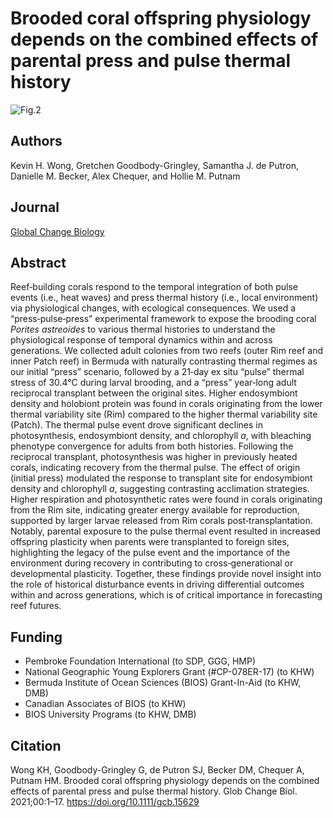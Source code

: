 # Brooded coral offspring physiology depends on the combined effects of parental press and pulse thermal history

![Fig.2](https://github.com/kevinhwong1/Thermal_Transplant_2017-2018/blob/master/output/Manuscript_Figures/Cover_Photo.jpg)

## Authors
Kevin H. Wong, Gretchen Goodbody-Gringley, Samantha J. de Putron, Danielle M. Becker, Alex Chequer, and Hollie M. Putnam

## Journal

[Global Change Biology](https://onlinelibrary.wiley.com/doi/10.1111/gcb.15629)

## Abstract

Reef‐building corals respond to the temporal integration of both pulse events (i.e., heat waves) and press thermal history (i.e., local environment) via physiological changes, with ecological consequences. We used a “press‐pulse‐press” experimental framework to expose the brooding coral *Porites astreoides* to various thermal histories to understand the physiological response of temporal dynamics within and across generations. We collected adult colonies from two reefs (outer Rim reef and inner Patch reef) in Bermuda with naturally contrasting thermal regimes as our initial “press” scenario, followed by a 21‐day ex situ “pulse” thermal stress of 30.4°C during larval brooding, and a “press” year‐long adult reciprocal transplant between the original sites. Higher endosymbiont density and holobiont protein was found in corals originating from the lower thermal variability site (Rim) compared to the higher thermal variability site (Patch). The thermal pulse event drove significant declines in photosynthesis, endosymbiont density, and chlorophyll *a*, with bleaching phenotype convergence for adults from both histories. Following the reciprocal transplant, photosynthesis was higher in previously heated corals, indicating recovery from the thermal pulse. The effect of origin (initial press) modulated the response to transplant site for endosymbiont density and chlorophyll *a*, suggesting contrasting acclimation strategies. Higher respiration and photosynthetic rates were found in corals originating from the Rim site, indicating greater energy available for reproduction, supported by larger larvae released from Rim corals post‐transplantation. Notably, parental exposure to the pulse thermal event resulted in increased offspring plasticity when parents were transplanted to foreign sites, highlighting the legacy of the pulse event and the importance of the environment during recovery in contributing to cross‐generational or developmental plasticity. Together, these findings provide novel insight into the role of historical disturbance events in driving differential outcomes within and across generations, which is of critical importance in forecasting reef futures.


## Funding
* Pembroke Foundation International (to SDP, GGG, HMP)
* National Geographic Young Explorers Grant (#CP-078ER-17) (to KHW)
* Bermuda Institute of Ocean Sciences (BIOS) Grant-In-Aid (to KHW, DMB)
* Canadian Associates of BIOS (to KHW)
* BIOS University Programs (to KHW, DMB)


## Citation

Wong KH, Goodbody-Gringley G, de Putron SJ, Becker DM, Chequer A, Putnam HM. Brooded coral offspring physiology depends on the combined effects of parental press and pulse thermal history. Glob Change Biol. 2021;00:1–17. https://doi.org/10.1111/gcb.15629
